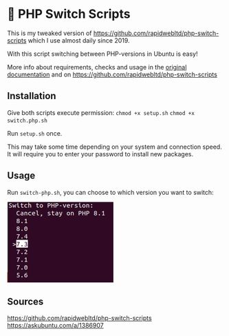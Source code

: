 # 🔄 PHP Switch Scripts

This is my tweaked version of https://github.com/rapidwebltd/php-switch-scripts which I use almost daily since 2019.

With this script switching between PHP-versions in Ubuntu is easy!



More info about requirements, checks and usage in the [original documentation](https://github.com/rapidwebltd/php-switch-scripts/blob/a477928c0fb37a0be7d12892a13aa708c55b0342/README.md) and on https://github.com/rapidwebltd/php-switch-scripts


## Installation
Give both scripts execute permission:
`chmod +x setup.sh`
`chmod +x switch.php.sh`

Run `setup.sh` once.

This may take some time depending on your system and connection speed.
It will require you to enter your password to install new packages.


## Usage
Run `switch-php.sh`, you can choose to which version you want to switch:

<img src="switch-php.png" />

## Sources
https://github.com/rapidwebltd/php-switch-scripts
https://askubuntu.com/a/1386907

